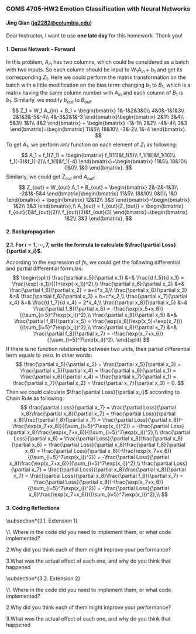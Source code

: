 ### COMS 4705-HW2 Emotion Classification with Neural Networks

####                               Jing Qian (jq2282@columbia.edu)

Dear Instructor, I want to use **one late day** for this homework. Thank you!

#### **1. Dense Network - Forward**

In this problem, $A_{in}$ has two columns, which could be considered as a batch with two inputs. So each column should be input to $W_1 A_{in} + b_1$ and get its corresponding $Z_1$. Here we could perform the matrix transformation on the batch with a little modification on the bias term: changing $b_1$ to $B_1$, which is a matrix having the same column number with $A_{in}$ and each column of $B_1$ is $b_1$. Similarly, we modify $b_{out}$ to $B_{out}$.
$$
Z_1 = W_1 A_{in} + B_1 = 
\begin{bmatrix}
1&-1&2&3&0\\
4&0&-1&1&3\\
2&1&3&-5&-4\\
4&-3&2&1&-3
\end{bmatrix}\begin{bmatrix}
2&1\\
3&4\\
5&3\\
1&1\\
4&2
\end{bmatrix} + \begin{bmatrix}
-1&-1\\
2&2\\
-4&-4\\
3&3
\end{bmatrix}=\begin{bmatrix}
11&5\\
18&10\\
-3&-2\\
1&-4
\end{bmatrix}.
$$
To get $A_1$, we perform *relu* function on each element of $Z_1$ as following:
$$
A_1 = f_1(Z_1) = \begin{bmatrix}
f_1(11)&f_1(5)\\
f_1(18)&f_1(10)\\
f_1(-3)&f_1(-2)\\
f_1(1)&f_1(-4)
\end{bmatrix}=\begin{bmatrix}
11&5\\
18&10\\
0&0\\
1&0
\end{bmatrix}.
$$
Similarly, we could get $Z_{out}$ and $A_{out}$:
$$
Z_{out} = W_{out} A_1 + B_{out} = 
\begin{bmatrix}
2&-2&-1&3\\
-2&1&-5&4
\end{bmatrix}\begin{bmatrix}
11&5\\
18&10\\
0&0\\
1&0
\end{bmatrix} + \begin{bmatrix}
12&12\\
3&3
\end{bmatrix}=\begin{bmatrix}
1&2\\
3&3
\end{bmatrix},\\
A_{out} = f_{out}(Z_{out}) = \begin{bmatrix}
f_{out}(1)&f_{out}(2)\\
f_{out}(3)&f_{out}(3)
\end{bmatrix}=\begin{bmatrix}
1&2\\
3&3
\end{bmatrix}.
$$


#### **2. Backpropagation**

**2.1. For $i=1,\cdots,7$, write the formula to calculate $\frac{\partial Loss}{\partial x_i}$.**

According to the expression of $f$s, we could get the following differential and partial differential formulas:
$$
\begin{split}
\frac{\partial x_5}{\partial x_1} &=& \frac{d f_5}{d x_1} = \frac{\exp(-x_1)}{(1+\exp(-x_1))^2},\\
\frac{\partial x_6}{\partial x_2} &=& \frac{\partial f_6}{\partial x_2} = a+c*x_3,\\
\frac{\partial x_6}{\partial x_3} &=& \frac{\partial f_6}{\partial x_3} = b+c*x_2,\\
\frac{\partial x_7}{\partial x_4} &=& \frac{d f_7}{d x_4} = 2*x_4,\\
\frac{\partial x_8}{\partial x_5} &=& \frac{\partial f_8}{\partial x_5} = -\frac{\exp(x_5+x_6)}{(\sum_{i=5}^7\exp(x_i))^2},\\
\frac{\partial x_8}{\partial x_5} &=& \frac{\partial f_8}{\partial x_5} = \frac{\exp(x_6)(\exp(x_5)+\exp(x_7))}{(\sum_{i=5}^7\exp(x_i))^2},\\
\frac{\partial x_8}{\partial x_7} &=& \frac{\partial f_8}{\partial x_7} = -\frac{\exp(x_7+x_6)}{(\sum_{i=5}^7\exp(x_i))^2}.
\end{split}
$$
If there is no function relationship between two units, their partial differential term equals to zero. In other words:
$$
\frac{\partial x_5}{\partial x_2} = \frac{\partial x_5}{\partial x_3} = \frac{\partial x_5}{\partial x_4} = \frac{\partial x_6}{\partial x_1} = \frac{\partial x_6}{\partial x_4} = \frac{\partial x_7}{\partial x_1} = \frac{\partial x_7}{\partial x_2} = \frac{\partial x_7}{\partial x_3} = 0.
$$
Then we could calculate $\frac{\partial Loss}{\partial x_i}$ according to Chain Rule as following:
$$
\frac{\partial Loss}{\partial x_7} = \frac{\partial Loss}{\partial x_8}\frac{\partial x_8}{\partial x_7} = \frac{\partial Loss}{\partial x_8}\frac{\partial f_8}{\partial x_7} = \frac{\partial Loss}{\partial x_8}(-\frac{\exp(x_7+x_6)}{(\sum_{i=5}^7\exp(x_i))^2}) = -\frac{\partial Loss}{\partial x_8}\frac{\exp(x_7+x_6)}{(\sum_{i=5}^7\exp(x_i))^2},\\
\frac{\partial Loss}{\partial x_6} = \frac{\partial Loss}{\partial x_8}\frac{\partial x_8}{\partial x_6} = \frac{\partial Loss}{\partial x_8}\frac{\partial f_8}{\partial x_6} = \frac{\partial Loss}{\partial x_8}(-\frac{\exp(x_7+x_6)}{(\sum_{i=5}^7\exp(x_i))^2}) = -\frac{\partial Loss}{\partial x_8}\frac{\exp(x_7+x_6)}{(\sum_{i=5}^7\exp(x_i))^2},\\
\frac{\partial Loss}{\partial x_7} = \frac{\partial Loss}{\partial x_8}\frac{\partial x_8}{\partial x_7} = \frac{\partial Loss}{\partial x_8}\frac{\partial f_8}{\partial x_7} = \frac{\partial Loss}{\partial x_8}(-\frac{\exp(x_7+x_6)}{(\sum_{i=5}^7\exp(x_i))^2}) = -\frac{\partial Loss}{\partial x_8}\frac{\exp(x_7+x_6)}{(\sum_{i=5}^7\exp(x_i))^2},\\
$$




#### **3. Coding Reflections**

\subsection*{3.1. Extension 1}

\1. Where in the code did you need to implement them, or what code implemented?



2.Why did you think each of them might improve your performance? 



3.What was the actual effect of each one, and why do you think that happened



\subsection*{3.2. Extension 2}

\1. Where in the code did you need to implement them, or what code implemented?



2.Why did you think each of them might improve your performance? 



3.What was the actual effect of each one, and why do you think that happened